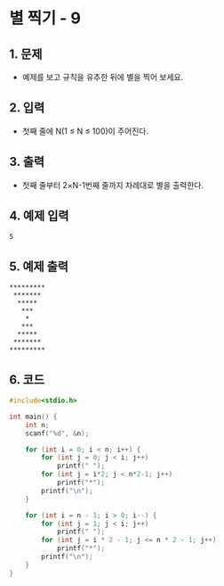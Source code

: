# 별 찍기 - 9

## 1. 문제
- 예제를 보고 규칙을 유추한 뒤에 별을 찍어 보세요.

## 2. 입력
- 첫째 줄에 N(1 ≤ N ≤ 100)이 주어진다.

## 3. 출력

- 첫째 줄부터 2×N-1번째 줄까지 차례대로 별을 출력한다.

## 4. 예제 입력
```
5
```

## 5. 예제 출력
```
*********
 *******
  *****
   ***
    *
   ***
  *****
 *******
*********
```

## 6. 코드

```c++
#include<stdio.h>

int main() {
    int n;
    scanf("%d", &n);

    for (int i = 0; i < n; i++) {
        for (int j = 0; j < i; j++)
            printf(" ");
        for (int j = i*2; j < n*2-1; j++)
            printf("*");
        printf("\n");
    }

    for (int i = n - 1; i > 0; i--) {
        for (int j = 1; j < i; j++)
            printf(" ");
        for (int j = i * 2 - 1; j <= n * 2 - 1; j++)
            printf("*");
        printf("\n");
    }
}
```
